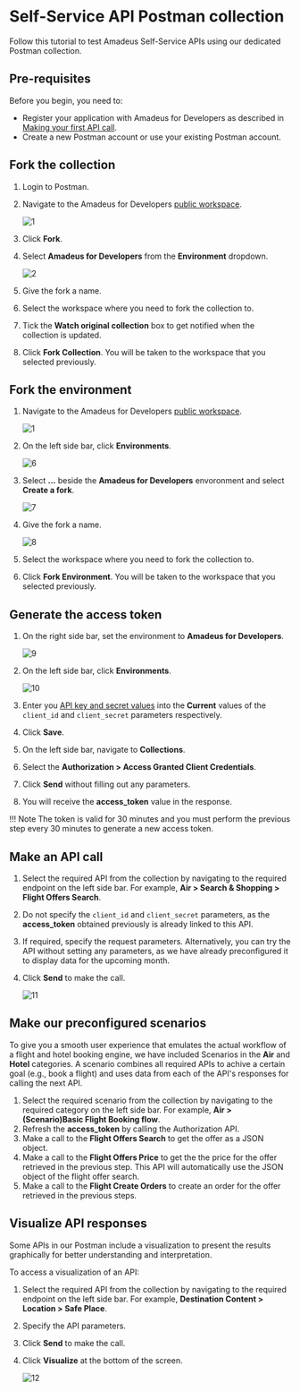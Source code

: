 # Self-Service API Postman collection

Follow this tutorial to test Amadeus Self-Service APIs using our dedicated Postman collection.

## Pre-requisites

Before you begin, you need to:

* Register your application with Amadeus for Developers as described in [Making your first API call](./quick-start.md).
* Create a new Postman account or use your existing Postman account.

## Fork the collection

1. Login to Postman.
2. Navigate to the Amadeus for Developers [public workspace](https://www.postman.com/amadeus4dev/workspace/amadeus-for-developers-s-public-workspace/documentation/2672636-27471449-d2ca-a8c4-1399-6b0cfbddd079).

    ![1](../images/postman-1.png)

3. Click **Fork**.
4. Select **Amadeus for Developers** from the **Environment** dropdown.

    ![2](../images/postman-2.png)

5. Give the fork a name.
6. Select the workspace where you need to fork the collection to.
7. Tick the **Watch original collection** box to get notified when the collection is updated.
8. Click **Fork Collection**. You will be taken to the workspace that you selected previously.

## Fork the environment

1. Navigate to the Amadeus for Developers [public workspace](https://www.postman.com/amadeus4dev/workspace/amadeus-for-developers-s-public-workspace/documentation/2672636-27471449-d2ca-a8c4-1399-6b0cfbddd079).

    ![1](../images/postman-1.png)

2. On the left side bar, click **Environments**.

    ![6](../images/postman-6.png)

4. Select **...** beside the **Amadeus for Developers** envoronment and select **Create a fork**.

    ![7](../images/postman-7.png)

5. Give the fork a name.

    ![8](../images/postman-8.png)


6. Select the workspace where you need to fork the collection to.
8. Click **Fork Environment**. You will be taken to the workspace that you selected previously.

## Generate the access token

1. On the right side bar, set the environment to **Amadeus for Developers**.

    ![9](../images/postman-9.png)

2. On the left side bar, click **Environments**.

    ![10](../images/postman-10.png)

3. Enter you [API key and secret values](/API-Keys/authorization/) into the **Current** values of the `client_id` and `client_secret` parameters respectively.
4. Click **Save**.
5. On the left side bar, navigate to **Collections**.
6. Select the **Authorization > Access Granted Client Credentials**.
7. Click **Send** without filling out any parameters.
8. You will receive the **access_token** value in the response.

!!! Note
    The token is valid for 30 minutes and you must perform the previous step every 30 minutes to generate a new access token.

## Make an API call

1. Select the required API from the collection by navigating to the required endpoint on the left side bar. For example, **Air > Search & Shopping > Flight Offers Search**.
2. Do not specify the `client_id` and `client_secret` parameters, as the **access_token** obtained previously is already linked to this API.
3. If required, specify the request parameters. Alternatively, you can try the API without setting any parameters, as we have already preconfigured it to display data for the upcoming month.
4. Click **Send** to make the call.

    ![11](../images/postman-11.png)

## Make our preconfigured scenarios

To give you a smooth user experience that emulates the actual workflow of a flight and hotel booking engine, we have included Scenarios in the **Air** and **Hotel** categories. A scenario combines all required APIs to achive a certain goal (e.g., book a flight) and uses data from each of the API's responses for calling the next API.

1. Select the required scenario from the collection by navigating to the required category on the left side bar. For example, **Air > (Scenario)Basic Flight Booking flow**.
2. Refresh the **access_token** by calling the Authorization API.
3. Make a call to the **Flight Offers Search** to get the offer as a JSON object.
4. Make a call to the **Flight Offers Price** to get the the price for the offer retrieved in the previous step. This API will automatically use the JSON object of the flight offer search.
5. Make a call to the **Flight Create Orders** to create an order for the offer retrieved in the previous steps. 

## Visualize API responses

Some APIs in our Postman include a visualization to present the results graphically for better understanding and interpretation.

To access a visualization of an API:

1. Select the required API from the collection by navigating to the required endpoint on the left side bar. For example, **Destination Content > Location > Safe Place**.
2. Specify the API parameters.
3. Click **Send** to make the call.
4. Click **Visualize** at the bottom of the screen.

    ![12](../images/postman-12.png)